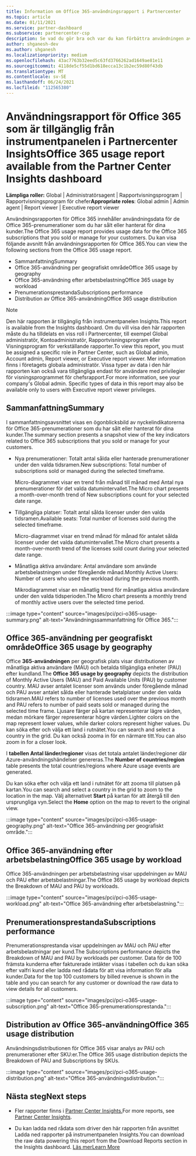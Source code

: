 ```yaml
---
title: Information om Office 365-användningsrapport i Partnercenter
ms.topic: article
ms.date: 01/11/2021
ms.service: partner-dashboard
ms.subservice: partnercenter-csp
description: Se vad du gör bra och var du kan förbättra användningen av Office 365-prenumerationer som du säljer eller hanterar för dina kunder.
author: shganesh-dev
ms.author: shganesh
ms.localizationpriority: medium
ms.openlocfilehash: 43ac7763b32eed5c63fd3766262ad1649ae81e11
ms.sourcegitcommit: 4118de5cf55d1bd618ecca13c1b2ec59d80f43db
ms.translationtype: MT
ms.contentlocale: sv-SE
ms.lasthandoff: 06/24/2021
ms.locfileid: "112565380"
---
```

# <a name="office-365-usage-report-available-from-the-partner-center-insights-dashboard"></a><span data-ttu-id="23e2d-103">Användningsrapport för Office 365 som är tillgänglig från instrumentpanelen i Partnercenter Insights</span><span class="sxs-lookup"><span data-stu-id="23e2d-103">Office 365 usage report available from the Partner Center Insights dashboard</span></span>

<span data-ttu-id="23e2d-104">**Lämpliga roller:** Global | Administratörsagent | Rapportvisningsprogram | Rapportvisningsprogram för chefer</span><span class="sxs-lookup"><span data-stu-id="23e2d-104">**Appropriate roles**: Global admin | Admin agent | Report viewer | Executive report viewer</span></span>

<span data-ttu-id="23e2d-105">Användningsrapporten för Office 365 innehåller användningsdata för de Office 365-prenumerationer som du har sålt eller hanterat för dina kunder.</span><span class="sxs-lookup"><span data-stu-id="23e2d-105">The Office 365 usage report provides usage data for the Office 365 subscriptions that you sold or manage for your customers.</span></span> <span data-ttu-id="23e2d-106">Du kan visa följande avsnitt från användningsrapporten för Office 365.</span><span class="sxs-lookup"><span data-stu-id="23e2d-106">You can view the following sections from the Office 365 usage report.</span></span>

- <span data-ttu-id="23e2d-107">Sammanfattning</span><span class="sxs-lookup"><span data-stu-id="23e2d-107">Summary</span></span>
- <span data-ttu-id="23e2d-108">Office 365-användning per geografiskt område</span><span class="sxs-lookup"><span data-stu-id="23e2d-108">Office 365 usage by geography</span></span>
- <span data-ttu-id="23e2d-109">Office 365-användning efter arbetsbelastning</span><span class="sxs-lookup"><span data-stu-id="23e2d-109">Office 365 usage by workload</span></span>
- <span data-ttu-id="23e2d-110">Prenumerationsprestanda</span><span class="sxs-lookup"><span data-stu-id="23e2d-110">Subscriptions performance</span></span>
- <span data-ttu-id="23e2d-111">Distribution av Office 365-användning</span><span class="sxs-lookup"><span data-stu-id="23e2d-111">Office 365 usage distribution</span></span>

 > [!NOTE]
 > <span data-ttu-id="23e2d-112">Den här rapporten är tillgänglig från instrumentpanelen Insights.</span><span class="sxs-lookup"><span data-stu-id="23e2d-112">This report is available from the Insights dashboard.</span></span> <span data-ttu-id="23e2d-113">Om du vill visa den här rapporten måste du ha tilldelats en viss roll i Partnercenter, till exempel Global administratör, Kontoadministratör, Rapportvisningsprogram eller Visningsprogram för verkställande rapporter.</span><span class="sxs-lookup"><span data-stu-id="23e2d-113">To view this report, you must be assigned a specific role in Partner Center, such as Global admin, Account admin, Report viewer, or Executive report viewer.</span></span> <span data-ttu-id="23e2d-114">Mer information finns i företagets globala administratör. Vissa typer av data i den här rapporten kan också vara tillgängliga endast för användare med privilegier för visningsprogrammet för chefsrapport.</span><span class="sxs-lookup"><span data-stu-id="23e2d-114">For more information, see your company's Global admin. Specific types of data in this report may also be available only to users with Executive report viewer privileges.</span></span>

## <a name="summary"></a><span data-ttu-id="23e2d-115">Sammanfattning</span><span class="sxs-lookup"><span data-stu-id="23e2d-115">Summary</span></span>

<span data-ttu-id="23e2d-116">I sammanfattningsavsnittet visas en ögonblicksbild av nyckelindikatorerna för Office 365-prenumerationer som du har sålt eller hanterat för dina kunder.</span><span class="sxs-lookup"><span data-stu-id="23e2d-116">The summary section presents a snapshot view of the key indicators related to Office 365 subscriptions that you sold or manage for your customers.</span></span>  

- <span data-ttu-id="23e2d-117">Nya prenumerationer: Totalt antal sålda eller hanterade prenumerationer under den valda tidsramen.</span><span class="sxs-lookup"><span data-stu-id="23e2d-117">New subscriptions: Total number of subscriptions sold or managed during the selected timeframe.</span></span>

   <span data-ttu-id="23e2d-118">Micro-diagrammet visar en trend från månad till månad med Antal nya prenumerationer för det valda datumintervallet.</span><span class="sxs-lookup"><span data-stu-id="23e2d-118">The Micro chart presents a month-over-month trend of New subscriptions count for your selected date range.</span></span>

- <span data-ttu-id="23e2d-119">Tillgängliga platser: Totalt antal sålda licenser under den valda tidsramen.</span><span class="sxs-lookup"><span data-stu-id="23e2d-119">Available seats: Total number of licenses sold during the selected timeframe.</span></span>

   <span data-ttu-id="23e2d-120">Micro-diagrammet visar en trend månad för månad för antalet sålda licenser under det valda datumintervallet.</span><span class="sxs-lookup"><span data-stu-id="23e2d-120">The Micro chart presents a month-over-month trend of the licenses sold count during your selected date range.</span></span>

- <span data-ttu-id="23e2d-121">Månatliga aktiva användare: Antal användare som använde arbetsbelastningen under föregående månad.</span><span class="sxs-lookup"><span data-stu-id="23e2d-121">Monthly Active Users: Number of users who used the workload during the previous month.</span></span> 

   <span data-ttu-id="23e2d-122">Mikrodiagrammet visar en månatlig trend för månatliga aktiva användare under den valda tidsperioden.</span><span class="sxs-lookup"><span data-stu-id="23e2d-122">The Micro chart presents a monthly trend of monthly active users over the selected time period.</span></span>

:::image type="content" source="images/pci/pci-o365-usage-summary.png" alt-text="Användningssammanfattning för Office 365.":::

## <a name="office-365-usage-by-geography"></a><span data-ttu-id="23e2d-124">Office 365-användning per geografiskt område</span><span class="sxs-lookup"><span data-stu-id="23e2d-124">Office 365 usage by geography</span></span>

<span data-ttu-id="23e2d-125">Office **365-användningen** per geografisk plats visar distributionen av månatliga aktiva användare (MAU) och betalda tillgängliga enheter (PAU) efter kundland.</span><span class="sxs-lookup"><span data-stu-id="23e2d-125">The **Office 365 usage by geography** depicts the distribution of Monthly Active Users (MAU) and Paid Available Units (PAU) by customer country.</span></span> <span data-ttu-id="23e2d-126">MAU avser antalet licenser som används under föregående månad och PAU avser antalet sålda eller hanterade betalplatser under den valda tidsramen.</span><span class="sxs-lookup"><span data-stu-id="23e2d-126">MAU refers to number of licenses used over the previous month and PAU refers to number of paid seats sold or managed during the selected time frame.</span></span> <span data-ttu-id="23e2d-127">Ljusare färger på kartan representerar lägre värden, medan mörkare färger representerar högre värden.</span><span class="sxs-lookup"><span data-stu-id="23e2d-127">Lighter colors on the map represent lower values, while darker colors represent higher values.</span></span> <span data-ttu-id="23e2d-128">Du kan söka efter och välja ett land i rutnätet.</span><span class="sxs-lookup"><span data-stu-id="23e2d-128">You can search and select a country in the grid.</span></span> <span data-ttu-id="23e2d-129">Du kan också zooma in för en närmare titt.</span><span class="sxs-lookup"><span data-stu-id="23e2d-129">You can also zoom in for a closer look.</span></span>

<span data-ttu-id="23e2d-130">I **tabellen Antal länder/regioner** visas det totala antalet länder/regioner där Azure-användningshändelser genereras.</span><span class="sxs-lookup"><span data-stu-id="23e2d-130">The **Number of countries/region** table presents the total countries/regions where Azure usage events are generated.</span></span>

<span data-ttu-id="23e2d-131">Du kan söka efter och välja ett land i rutnätet för att zooma till platsen på kartan.</span><span class="sxs-lookup"><span data-stu-id="23e2d-131">You can search and select a country in the grid to zoom to the location in the map.</span></span> <span data-ttu-id="23e2d-132">Välj alternativet **Start** på kartan för att återgå till den ursprungliga vyn.</span><span class="sxs-lookup"><span data-stu-id="23e2d-132">Select the **Home** option on the map to revert to the original view.</span></span>


:::image type="content" source="images/pci/pci-o365-usage-geography.png" alt-text="Office 365-användning per geografiskt område.":::

## <a name="office-365-usage-by-workload"></a><span data-ttu-id="23e2d-134">Office 365-användning efter arbetsbelastning</span><span class="sxs-lookup"><span data-stu-id="23e2d-134">Office 365 usage by workload</span></span>

<span data-ttu-id="23e2d-135">Office 365-användningen per arbetsbelastning visar uppdelningen av MAU och PAU efter arbetsbelastningar.</span><span class="sxs-lookup"><span data-stu-id="23e2d-135">The Office 365 usage by workload depicts the Breakdown of MAU and PAU by workloads.</span></span>

:::image type="content" source="images/pci/pci-o365-usage-workload.png" alt-text="Office 365-användning efter arbetsbelastning.":::

## <a name="subscriptions-performance"></a><span data-ttu-id="23e2d-137">Prenumerationsprestanda</span><span class="sxs-lookup"><span data-stu-id="23e2d-137">Subscriptions performance</span></span>

<span data-ttu-id="23e2d-138">Prenumerationsprestanda visar uppdelningen av MAU och PAU efter arbetsbelastningar per kund.</span><span class="sxs-lookup"><span data-stu-id="23e2d-138">The Subscriptions performance depicts the Breakdown of MAU and PAU by workloads per customer.</span></span> <span data-ttu-id="23e2d-139">Data för de 100 främsta kunderna efter fakturerade intäkter visas i tabellen och du kan söka efter valfri kund eller ladda ned rådata för att visa information för alla kunder.</span><span class="sxs-lookup"><span data-stu-id="23e2d-139">Data for the top 100 customers by billed revenue is shown in the table and you can search for any customer or download the raw data to view details for all customers.</span></span>

:::image type="content" source="images/pci/pci-o365-usage-subscription.png" alt-text="Office 365-prenumerationsprestanda.":::

## <a name="office-365-usage-distribution"></a><span data-ttu-id="23e2d-141">Distribution av Office 365-användning</span><span class="sxs-lookup"><span data-stu-id="23e2d-141">Office 365 usage distribution</span></span>

<span data-ttu-id="23e2d-142">Användningsdistributionen för Office 365 visar analys av PAU och prenumerationer efter SKU:er.</span><span class="sxs-lookup"><span data-stu-id="23e2d-142">The Office 365 usage distribution depicts the Breakdown of PAU and Subscriptions by SKUs.</span></span>

:::image type="content" source="images/pci/pci-o365-usage-distribution.png" alt-text="Office 365-användningsdistribution.":::

## <a name="next-steps"></a><span data-ttu-id="23e2d-144">Nästa steg</span><span class="sxs-lookup"><span data-stu-id="23e2d-144">Next steps</span></span>

- <span data-ttu-id="23e2d-145">Fler rapporter finns i [Partner Center Insights.](partner-center-insights.md)</span><span class="sxs-lookup"><span data-stu-id="23e2d-145">For more reports, see [Partner Center Insights](partner-center-insights.md).</span></span>

- <span data-ttu-id="23e2d-146">Du kan ladda ned rådata som driver den här rapporten från avsnittet Ladda ned rapporter på instrumentpanelen Insights.</span><span class="sxs-lookup"><span data-stu-id="23e2d-146">You can download the raw data powering this report from the Download Reports section in the Insights dashboard.</span></span> [<span data-ttu-id="23e2d-147">Läs mer</span><span class="sxs-lookup"><span data-stu-id="23e2d-147">Learn More</span></span>](pci-download-reports.md) 
